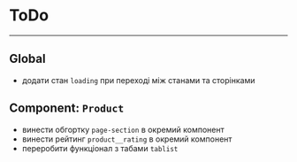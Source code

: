 # ToDo

---

## Global

- додати стан `loading` при переході між станами та сторінками

## Component: `Product`

- винести обгортку `page-section` в окремий компонент
- винести рейтинг `product__rating` в окремий компонент
- переробити функціонал з табами `tablist`
